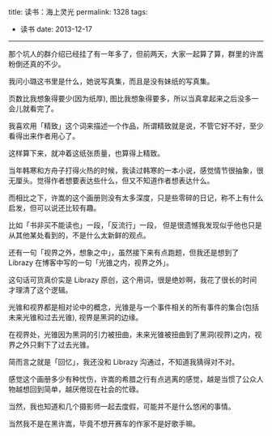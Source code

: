 title: 读书：海上灵光
permalink: 1328
tags:
  - 读书
date: 2013-12-17
---

那个坑人的群介绍已经挂了有一年多了，但前两天，大家一起算了算，群里的许嵩粉倒还真的不少。

我问小璐这书里是什么，她说写真集，而且是没有妹纸的写真集。

页数比我想象得要少(因为纸厚), 图比我想象得要多，所以当真拿起来之后没多一会儿就看完了。

我喜欢用「精致」这个词来描述一个作品，所谓精致就是说，不管它好不好，至少看得出来作者用心了。

这样算下来，就冲着这纸张质量，也算得上精致。

当年韩寒和方舟子打得火热的时候，我读过韩寒的一本小说，感觉情节很抽象，很无厘头。觉得作者想要表达些什么，但又不知道作者想表达什么。

而相比之下，许嵩的这个画册则没有太多深度，只是些零碎的日记，称不上有什么启发，但可以说还比较有趣。

比如「书非买不能读也」一段，「反流行」一段， 但是很遗憾我发现似乎他也只是从其他某处看到的，不是什么太新鲜的观点。

还有一句「视界之外，想象之中」，虽然接下来有点跑题，但我还是想到了 Librazy 在博客中写的一句「光锥之内，视界之外」。

这句话可货真价实是 Librazy 原创，这个用词，很是绝妙啊，我花了很长的时间才理清了这个逻辑。

光锥和视界都是相对论中的概念，光锥是与一个事件相关的所有事件的集合(包括未来光锥和过去光锥), 视界是黑洞的边缘。

在视界处，光锥因为黑洞的引力被扭曲，未来光锥被扭曲到了黑洞(视界)之内，视界之外只剩下了过去光锥。

简而言之就是「回忆」，我还没和 Librazy 沟通过，不知道我猜得对不对。

感觉这个画册多少有种忧伤，许嵩的希腊之行有点逃离的感觉，越是当惯了公众人物越想回到简单，越厌倦现在社会的忙碌。

当然，我也知道和几个摄影师一起去度假，可能并不是什么悠闲的事情。

当然我不是在黑许嵩，毕竟不想开赛车的作家不是好歌手嘛。

